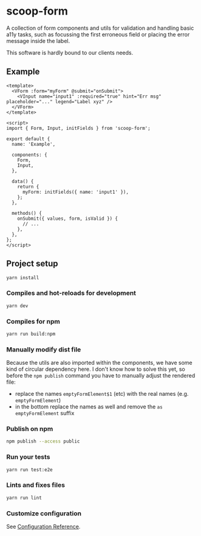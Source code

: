 # scoop-form

A collection of form components and utils for validation and handling basic a11y tasks, such as focussing the first erroneous field or placing the error message inside the label.

This software is hardly bound to our clients needs.

## Example

```vue
<template>
  <VForm :form="myForm" @submit="onSubmit">
    <VInput name="input1" :required="true" hint="Err msg" placeholder="..." legend="Label xyz" />
  </VForm>
</template>

<script>
import { Form, Input, initFields } from 'scoop-form';

export default {
  name: 'Example',

  components: {
    Form,
    Input,
  },

  data() {
    return {
      myForm: initFields({ name: 'input1' }),
    };
  },

  methods() {
    onSubmit({ values, form, isValid }) {
      // ...
    },
  },
};
</script>
```

## Project setup

```bash
yarn install
```

### Compiles and hot-reloads for development

```bash
yarn dev
```

### Compiles for npm

```bash
yarn run build:npm
```

### Manually modify dist file

Because the utils are also imported within the components, we have some kind of circular dependency here. I don't know how to solve this yet, so before the `npm publish` command you have to manually adjust the rendered file:

- replace the names `emptyFormElement$1` (etc) with the real names (e.g. `emptyFormElement`)
- in the bottom replace the names as well and remove the `as emptyFormElement` suffix

### Publish on npm

```bash
npm publish --access public
```

### Run your tests

```bash
yarn run test:e2e
```

### Lints and fixes files

```bash
yarn run lint
```

### Customize configuration

See [Configuration Reference](https://cli.vuejs.org/config/).
